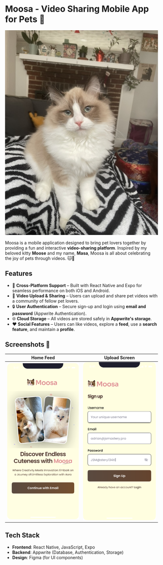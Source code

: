 # Moosa - Video Sharing Mobile App for Pets 🐾  

![Moose the Cat](/assets/images/BE7FA90F-C6F4-4350-AB70-C4045820FD1C_1_105_c.jpeg)  

Moosa is a mobile application designed to bring pet lovers together by providing a fun and interactive **video-sharing platform**. Inspired by my beloved kitty **Moose** and my name, **Masa**, Moosa is all about celebrating the joy of pets through videos. 🐱🐶  

## Features  

- 📱 **Cross-Platform Support** – Built with React Native and Expo for seamless performance on both iOS and Android.  
- 🎥 **Video Upload & Sharing** – Users can upload and share pet videos with a community of fellow pet lovers.  
- 🔒 **User Authentication** – Secure sign-up and login using **email and password** (Appwrite Authentication).  
- 🌐 **Cloud Storage** – All videos are stored safely in **Appwrite's storage**.  
- ❤️ **Social Features** – Users can like videos, explore a **feed**, use a **search feature**, and maintain a **profile**.  

## Screenshots 📸  

| Home Feed | Upload Screen |
|-----------|--------------|
| ![Home Feed](assets/images/Onboarding.png) | ![Sign-up Screen](assets/images/Signup.png) |


## Tech Stack  

- **Frontend**: React Native, JavaScript, Expo  
- **Backend**: Appwrite (Database, Authentication, Storage)  
- **Design**: Figma (for UI components)  

